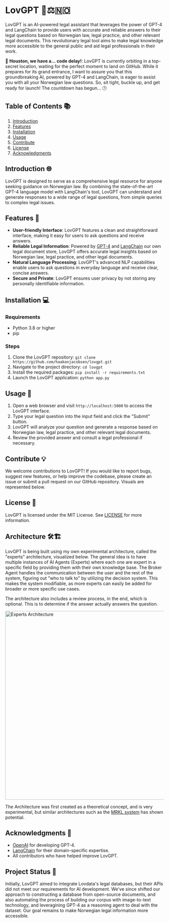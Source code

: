 # LovGPT 🤖⚖️🇳🇴
LovGPT is an AI-powered legal assistant that leverages the power of GPT-4 and LangChain to provide users with accurate and reliable answers to their legal questions based on Norwegian law, legal practice, and other relevant legal documents. This revolutionary legal tool aims to make legal knowledge more accessible to the general public and aid legal professionals in their work.

🚀 **Houston, we have a... code delay!**: LovGPT is currently orbiting in a top-secret location, waiting for the perfect moment to land on GitHub. While it prepares for its grand entrance, I want to assure you that this groundbreaking AI, powered by GPT-4 and LangChain, is eager to assist you with all your Norwegian law questions. So, sit tight, buckle up, and get ready for launch! The countdown has begun... 🕒

## Table of Contents 📚

1. [Introduction](#introduction-🌐)
2. [Features](#features-🔎)
3. [Installation](#installation-💻)
4. [Usage](#usage-📝)
5. [Contribute](#contribute-💡)
6. [License](#license-📄)
7. [Acknowledgments](#acknowledgments-🙏)
## Introduction 🌐

LovGPT is designed to serve as a comprehensive legal resource for anyone seeking guidance on Norwegian law. By combining the state-of-the-art GPT-4 language model with LangChain's tool, LovGPT can understand and generate responses to a wide range of legal questions, from simple queries to complex legal issues.

## Features 🔎

- **User-friendly Interface**: LovGPT features a clean and straightforward interface, making it easy for users to ask questions and receive answers.
- **Reliable Legal Information**: Powered by [GPT-4](https://www.openai.com/gpt-4/) and [LangChain](https://python.langchain.com/en/latest/index.html) our own legal document store, LovGPT offers accurate legal insights based on Norwegian law, legal practice, and other legal documents.
- **Natural Language Processing**: LovGPT's advanced NLP capabilities enable users to ask questions in everyday language and receive clear, concise answers.
- **Secure and Private**: LovGPT ensures user privacy by not storing any personally identifiable information.

## Installation 💻

### Requirements

- Python 3.8 or higher
- pip

### Steps

1. Clone the LovGPT repository:
   `git clone https://github.com/haakonjacobsen/lovgpt.git`
2. Navigate to the project directory:
   `cd lovgpt`
3. Install the required packages:
   `pip install -r requirements.txt`
4. Launch the LovGPT application:
   `python app.py`

## Usage 📝

1. Open a web browser and visit `http://localhost:5000` to access the LovGPT interface.
2. Type your legal question into the input field and click the "Submit" button.
3. LovGPT will analyze your question and generate a response based on Norwegian law, legal practice, and other relevant legal documents.
4. Review the provided answer and consult a legal professional if necessary.

## Contribute 💡

We welcome contributions to LovGPT! If you would like to report bugs, suggest new features, or help improve the codebase, please create an issue or submit a pull request on our GitHub repository. Visuals are represented below. 

## License 📄

LovGPT is licensed under the MIT License. See [LICENSE](LICENSE) for more information.

## Architecture 🛠️🏗️
LovGPT is being built using my own experimental architecture, called the "experts" architecture, visualized below. The general idea is to have multiple instances of AI Agents (Experts) where each one are expert in a specific field by providing them with their own knowledge base. The Broker Agent handles the communication between the user and the rest of the system, figuring out "who to talk to" by utilizing the decision system. This makes the system modifiable, as more experts can easily be added for broader or more specific use cases.

The architecture also includes a review process, in the end, which is optional. This is to determine if the answer actually answers the question. 

<img src="https://github.com/haakonjacobsen/LovGPT/assets/15661593/06279759-2414-42da-9fad-609d4340dc40" width="600" title="Experts Architecture">

The Architecture was first created as a theoretical concept, and is very experimental, but similar architectures such as the [MRKL system](https://arxiv.org/pdf/2205.00445.pdf) has shown potential.


## Acknowledgments 🙏

- [OpenAI](https://www.openai.com/) for developing GPT-4.
- [LangChain](https://www.langchain.com/) for their domain-specific expertise.
- All contributors who have helped improve LovGPT.

## Project Status 🔄

Initially, LovGPT aimed to integrate Lovdata's legal databases, but their APIs did not meet our requirements for AI development. We've since shifted our approach to constructing a database from open-source documents, and also automating the process of building our corpus with image-to-text technology, and leveragining GPT-4 as a reasoning agent to deal with the dataset. Our goal remains to make Norwegian legal information more accessible.
